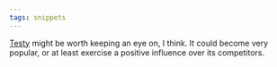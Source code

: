 ```yaml
---
tags: snippets
---
```


[Testy](http://github.com/ahoward/testy/tree/master) might be worth keeping an eye on, I think. It could become very popular, or at least exercise a positive influence over its competitors.
